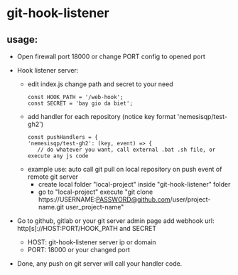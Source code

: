 # git-hook-listener
## usage:
- Open firewall port 18000 or change PORT config to opened port
- Hook listener server:
  - edit index.js change path and secret to your need
    ```
    const HOOK_PATH = '/web-hook';
    const SECRET = 'bay gio da biet';
    ```
  - add handler for each repository (notice key format 'nemesisqp/test-gh2') 
     ```
    const pushHandlers = {
    'nemesisqp/test-gh2': (key, event) => {
        // do whatever you want, call external .bat .sh file, or execute any js code
    ```
  - example use: auto call git pull on local repository on push event of remote git server
    - create local folder "local-project" inside "git-hook-listener" folder
    - go to "local-project" execute "git clone https://USERNAME:PASSWORD@github.com/user/project-name.git user_project-name"
    
- Go to github, gitlab or your git server admin page add webhook url: http[s]://HOST:PORT/HOOK_PATH and SECRET
    - HOST: git-hook-listener server ip or domain
    - PORT: 18000 or your changed port
    
- Done, any push on git server will call your handler code. 